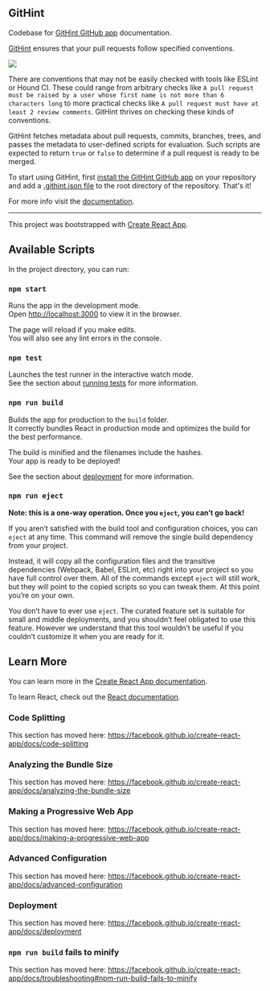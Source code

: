 ## GitHint

Codebase for [GitHint GitHub app](https://githint.herokuapp.com) documentation.

[GitHint](https://github.com/apps/githint-bot) ensures that your pull requests follow specified conventions.

![](https://camo.githubusercontent.com/7dae22e63277199f47c25ad0911d03d83d6d937e/68747470733a2f2f67697468696e742e6865726f6b756170702e636f6d2f696d616765732f73637265656e73686f74732f70617373696e672d74657374732e706e67)

There are conventions that may not be easily checked with tools like ESLint or Hound CI. These could range from arbitrary checks like `A pull request must be raised by a user whose first name is not more than 6 characters long` to more practical checks like `A pull request must have at least 2 review comments`. GitHint thrives on checking these kinds of conventions.

GitHint fetches metadata about pull requests, commits, branches, trees, and passes the metadata to user-defined scripts for evaluation. Such scripts are expected to return `true` or `false` to determine if a pull request is ready to be merged.

To start using GitHint, first [install the GitHint GitHub app](https://github.com/apps/githint-bot/installations/new) on your repository and add a [.githint.json file](https://githint.herokuapp.com/config) to the root directory of the repository. That's it!

For more info visit the [documentation](https://githint.herokuapp.com/).

----------------------

This project was bootstrapped with [Create React App](https://github.com/facebook/create-react-app).

## Available Scripts

In the project directory, you can run:

### `npm start`

Runs the app in the development mode.<br>
Open [http://localhost:3000](http://localhost:3000) to view it in the browser.

The page will reload if you make edits.<br>
You will also see any lint errors in the console.

### `npm test`

Launches the test runner in the interactive watch mode.<br>
See the section about [running tests](https://facebook.github.io/create-react-app/docs/running-tests) for more information.

### `npm run build`

Builds the app for production to the `build` folder.<br>
It correctly bundles React in production mode and optimizes the build for the best performance.

The build is minified and the filenames include the hashes.<br>
Your app is ready to be deployed!

See the section about [deployment](https://facebook.github.io/create-react-app/docs/deployment) for more information.

### `npm run eject`

**Note: this is a one-way operation. Once you `eject`, you can’t go back!**

If you aren’t satisfied with the build tool and configuration choices, you can `eject` at any time. This command will remove the single build dependency from your project.

Instead, it will copy all the configuration files and the transitive dependencies (Webpack, Babel, ESLint, etc) right into your project so you have full control over them. All of the commands except `eject` will still work, but they will point to the copied scripts so you can tweak them. At this point you’re on your own.

You don’t have to ever use `eject`. The curated feature set is suitable for small and middle deployments, and you shouldn’t feel obligated to use this feature. However we understand that this tool wouldn’t be useful if you couldn’t customize it when you are ready for it.

## Learn More

You can learn more in the [Create React App documentation](https://facebook.github.io/create-react-app/docs/getting-started).

To learn React, check out the [React documentation](https://reactjs.org/).

### Code Splitting

This section has moved here: https://facebook.github.io/create-react-app/docs/code-splitting

### Analyzing the Bundle Size

This section has moved here: https://facebook.github.io/create-react-app/docs/analyzing-the-bundle-size

### Making a Progressive Web App

This section has moved here: https://facebook.github.io/create-react-app/docs/making-a-progressive-web-app

### Advanced Configuration

This section has moved here: https://facebook.github.io/create-react-app/docs/advanced-configuration

### Deployment

This section has moved here: https://facebook.github.io/create-react-app/docs/deployment

### `npm run build` fails to minify

This section has moved here: https://facebook.github.io/create-react-app/docs/troubleshooting#npm-run-build-fails-to-minify
